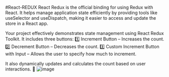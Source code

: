 #React-REDUX
React Redux is the official binding for using Redux with React. It helps manage application state efficiently by providing tools like useSelector and useDispatch, making it easier to access and update the store in a React app.

Your project effectively demonstrates state management using React Redux Toolkit. It includes three buttons:
1️⃣ Increment Button – Increases the count.
2️⃣ Decrement Button – Decreases the count.
3️⃣ Custom Increment Button with Input – Allows the user to specify how much to increment.

It also dynamically updates and calculates the count based on user interactions. 🚀
![image](https://github.com/user-attachments/assets/0b1e05b3-b263-4d8c-a033-5d199d6c67f4)

